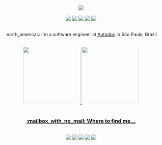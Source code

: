 

<div align="center">
  <img src="https://user-images.githubusercontent.com/43832940/195118576-7f2efef3-b34d-424f-8187-714c0b7ae033.svg" />
</div>



<br />

<div align="center">
  <img src="https://img.shields.io/badge/Flutter-%2302569B.svg?style=for-the-badge&logo=Flutter&logoColor=white" />
  <img src="https://img.shields.io/badge/dart-%230175C2.svg?style=for-the-badge&logo=dart&logoColor=white" />
  <img src="https://img.shields.io/badge/firebase-%23039BE5.svg?style=for-the-badge&logo=firebase" />
  <img src="https://img.shields.io/badge/GIT-E44C30?style=for-the-badge&logo=git&logoColor=white" />
  <img src="https://img.shields.io/badge/Jira-0052CC?style=for-the-badge&logo=Jira&logoColor=white" />
</div>

<br />

<div align="center">
  <p>  :earth_americas: I'm a software engineer at <a href="https://autodoc.com.br"> Autodoc</a> in São Paulo, Brazil </p>
</div>


<br />

<div align="center">
  <a href="https://github.com/gabrielWilli">
  <img height="180em" src="https://github-readme-stats.vercel.app/api?username=gabrielWilli&show_icons=true&theme=dracula&include_all_commits=true&count_private=true"/>
  <img height="180em" src="https://github-readme-stats.vercel.app/api/top-langs/?username=gabrielWilli&layout=compact&langs_count=7&theme=dracula"/>
</div>

<br />

<div align="center" >
  <h3> :mailbox_with_no_mail: Where to find me... </h3>
</div>
  
<br />

<div align="center">
  <a href="https://www.linkedin.com/in/gabriel-willian" target="_blank"><img src="https://img.shields.io/badge/LinkedIn-0077B5?style=for-the-badge&logo=linkedin&logoColor=white"/><a/>
  <a href="mailto:gabrielwillian841@gmail.com" target="_blank"><img src="https://img.shields.io/badge/Gmail-D14836?style=for-the-badge&logo=gmail&logoColor=white"/><a/>
  <a href="https://medium.com/@gabrielwillian841" target="_blank"><img src="https://img.shields.io/badge/Medium-12100E?style=for-the-badge&logo=medium&logoColor=white"/><a/>
  <a href="https://dribbble.com/gabriel-willian" target="_blank"><img src="https://img.shields.io/badge/Dribbble-EA4C89?style=for-the-badge&logo=dribbble&logoColor=white"/><a/>
  <a href="https://www.figma.com/file/F1eCWwm60fgriQBOJEdfzB/Projetos?node-id=0%3A1" target="_blank"><img src="https://img.shields.io/badge/Figma-F24E1E?style=for-the-badge&logo=figma&logoColor=white"/><a/>
</div>

